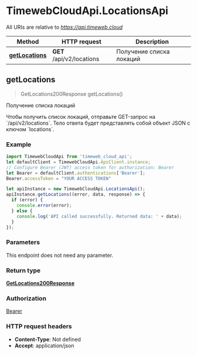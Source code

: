 # TimewebCloudApi.LocationsApi

All URIs are relative to *https://api.timeweb.cloud*

Method | HTTP request | Description
------------- | ------------- | -------------
[**getLocations**](LocationsApi.md#getLocations) | **GET** /api/v2/locations | Получение списка локаций



## getLocations

> GetLocations200Response getLocations()

Получение списка локаций

Чтобы получить список локаций, отправьте GET-запрос на &#x60;/api/v2/locations&#x60;.   Тело ответа будет представлять собой объект JSON с ключом &#x60;locations&#x60;.

### Example

```javascript
import TimewebCloudApi from 'timeweb_cloud_api';
let defaultClient = TimewebCloudApi.ApiClient.instance;
// Configure Bearer (JWT) access token for authorization: Bearer
let Bearer = defaultClient.authentications['Bearer'];
Bearer.accessToken = "YOUR ACCESS TOKEN"

let apiInstance = new TimewebCloudApi.LocationsApi();
apiInstance.getLocations((error, data, response) => {
  if (error) {
    console.error(error);
  } else {
    console.log('API called successfully. Returned data: ' + data);
  }
});
```

### Parameters

This endpoint does not need any parameter.

### Return type

[**GetLocations200Response**](GetLocations200Response.md)

### Authorization

[Bearer](../README.md#Bearer)

### HTTP request headers

- **Content-Type**: Not defined
- **Accept**: application/json

